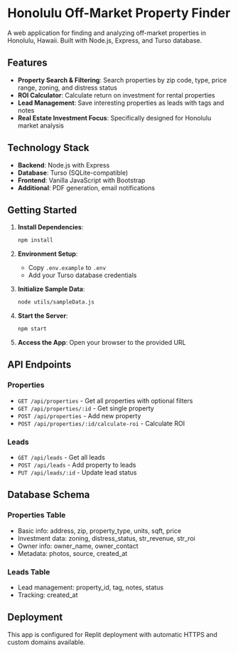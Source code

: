 
# Honolulu Off-Market Property Finder

A web application for finding and analyzing off-market properties in Honolulu, Hawaii. Built with Node.js, Express, and Turso database.

## Features

- **Property Search & Filtering**: Search properties by zip code, type, price range, zoning, and distress status
- **ROI Calculator**: Calculate return on investment for rental properties
- **Lead Management**: Save interesting properties as leads with tags and notes
- **Real Estate Investment Focus**: Specifically designed for Honolulu market analysis

## Technology Stack

- **Backend**: Node.js with Express
- **Database**: Turso (SQLite-compatible)
- **Frontend**: Vanilla JavaScript with Bootstrap
- **Additional**: PDF generation, email notifications

## Getting Started

1. **Install Dependencies**:
   ```bash
   npm install
   ```

2. **Environment Setup**:
   - Copy `.env.example` to `.env`
   - Add your Turso database credentials

3. **Initialize Sample Data**:
   ```bash
   node utils/sampleData.js
   ```

4. **Start the Server**:
   ```bash
   npm start
   ```

5. **Access the App**:
   Open your browser to the provided URL

## API Endpoints

### Properties
- `GET /api/properties` - Get all properties with optional filters
- `GET /api/properties/:id` - Get single property
- `POST /api/properties` - Add new property
- `POST /api/properties/:id/calculate-roi` - Calculate ROI

### Leads
- `GET /api/leads` - Get all leads
- `POST /api/leads` - Add property to leads
- `PUT /api/leads/:id` - Update lead status

## Database Schema

### Properties Table
- Basic info: address, zip, property_type, units, sqft, price
- Investment data: zoning, distress_status, str_revenue, str_roi
- Owner info: owner_name, owner_contact
- Metadata: photos, source, created_at

### Leads Table
- Lead management: property_id, tag, notes, status
- Tracking: created_at

## Deployment

This app is configured for Replit deployment with automatic HTTPS and custom domains available.
